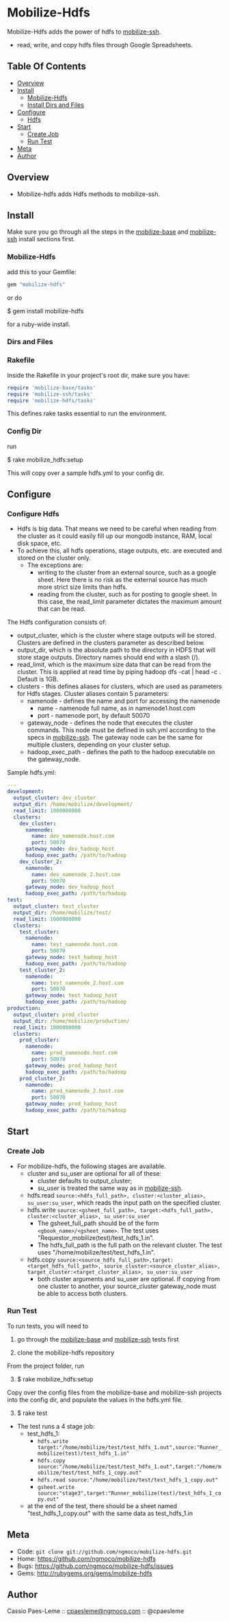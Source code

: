 Mobilize-Hdfs
===============

Mobilize-Hdfs adds the power of hdfs to [mobilize-ssh][mobilize-ssh].
* read, write, and copy hdfs files through Google
Spreadsheets.

Table Of Contents
-----------------
* [Overview](#section_Overview)
* [Install](#section_Install)
  * [Mobilize-Hdfs](#section_Install_Mobilize-Hdfs)
  * [Install Dirs and Files](#section_Install_Dirs_and_Files)
* [Configure](#section_Configure)
  * [Hdfs](#section_Configure_Hdfs)
* [Start](#section_Start)
  * [Create Job](#section_Start_Create_Job)
  * [Run Test](#section_Start_Run_Test)
* [Meta](#section_Meta)
* [Author](#section_Author)

<a name='section_Overview'></a>
Overview
-----------

* Mobilize-hdfs adds Hdfs methods to mobilize-ssh.

<a name='section_Install'></a>
Install
------------

Make sure you go through all the steps in the
[mobilize-base][mobilize-base] and [mobilize-ssh][mobilize-ssh]
install sections first.

<a name='section_Install_Mobilize-Hdfs'></a>
### Mobilize-Hdfs

add this to your Gemfile:

``` ruby
gem "mobilize-hdfs"
```

or do

  $ gem install mobilize-hdfs

for a ruby-wide install.

<a name='section_Install_Dirs_and_Files'></a>
### Dirs and Files

### Rakefile

Inside the Rakefile in your project's root dir, make sure you have:

``` ruby
require 'mobilize-base/tasks'
require 'mobilize-ssh/tasks'
require 'mobilize-hdfs/tasks'
```

This defines rake tasks essential to run the environment.

### Config Dir

run

  $ rake mobilize_hdfs:setup

This will copy over a sample hdfs.yml to your config dir.

<a name='section_Configure'></a>
Configure
------------

<a name='section_Configure_Hdfs'></a>
### Configure Hdfs

* Hdfs is big data. That means we need to be careful when reading from
the cluster as it could easily fill up our mongodb instance, RAM, local disk
space, etc.
* To achieve this, all hdfs operations, stage outputs, etc. are
executed and stored on the cluster only. 
  * The exceptions are:
    * writing to the cluster from an external source, such as a google
sheet. Here there
is no risk as the external source has much more strict size limits than
hdfs.
    * reading from the cluster, such as for posting to google sheet. In
this case, the read_limit parameter dictates the maximum amount that can
be read.

The Hdfs configuration consists of:
* output_cluster, which is the cluster where stage outputs will be
stored. Clusters are defined in the clusters parameter as described
below.
* output_dir, which is the absolute path to the directory in HDFS that will store stage
outputs. Directory names should end with a slash (/).
* read_limit, which is the maximum size data that can be read from the
cluster. This is applied at read time by piping hadoop dfs -cat | head
-c <size limit>. Default is 1GB.
* clusters - this defines aliases for clusters, which are used as
parameters for Hdfs stages. Cluster aliases contain 5 parameters:
  * namenode - defines the name and port for accessing the namenode
    * name - namenode full name, as in namenode1.host.com
    * port - namenode port, by default 50070
  * gateway_node - defines the node that executes the cluster commands.
This node must be defined in ssh.yml according to the specs in
[mobilize-ssh][mobilize-ssh]. The gateway node can be the same for
multiple clusters, depending on your cluster setup.
  * hadoop_exec_path - defines the path to the hadoop executable on the
gateway_node.

Sample hdfs.yml:

``` yml
---
development:
  output_cluster: dev_cluster
  output_dir: /home/mobilize/development/
  read_limit: 1000000000
  clusters:
    dev_cluster:
      namenode:
        name: dev_namenode.host.com
        port: 50070
      gateway_node: dev_hadoop_host
      hadoop_exec_path: /path/to/hadoop
    dev_cluster_2:
      namenode:
        name: dev_namenode_2.host.com
        port: 50070
      gateway_node: dev_hadoop_host
      hadoop_exec_path: /path/to/hadoop
test:
  output_cluster: test_cluster
  output_dir: /home/mobilize/test/
  read_limit: 1000000000
  clusters:
    test_cluster:
      namenode:
        name: test_namenode.host.com
        port: 50070
      gateway_node: test_hadoop_host
      hadoop_exec_path: /path/to/hadoop
    test_cluster_2:
      namenode:
        name: test_namenode_2.host.com
        port: 50070
      gateway_node: test_hadoop_host
      hadoop_exec_path: /path/to/hadoop
production:
  output_cluster: prod_cluster
  output_dir: /home/mobilize/production/
  read_limit: 1000000000
  clusters:
    prod_cluster:
      namenode:
        name: prod_namenode.host.com
        port: 50070
      gateway_node: prod_hadoop_host
      hadoop_exec_path: /path/to/hadoop
    prod_cluster_2:
      namenode:
        name: prod_namenode_2.host.com
        port: 50070
      gateway_node: prod_hadoop_host
      hadoop_exec_path: /path/to/hadoop
```

<a name='section_Start'></a>
Start
-----

<a name='section_Start_Create_Job'></a>
### Create Job

* For mobilize-hdfs, the following stages are available. 
  * cluster and su_user are optional for all of these:
    * cluster defaults to output_cluster;
    * su_user is treated the same way as in [mobilize-ssh][mobilize-ssh].
  * hdfs.read `source:<hdfs_full_path>, cluster:<cluster_alias>, su_user:su_user`, which reads the input path on the specified cluster.
  * hdfs.write `source:<gsheet_full_path>, target:<hdfs_full_path>, cluster:<cluster_alias>, su_user:su_user` 
    * The gsheet_full_path should be of the form `<gbook_name>/<gsheet_name>`. The test uses "Requestor_mobilize(test)/test_hdfs_1.in".
    * The hdfs_full_path is the full path on the relevant cluster. The test uses "/home/mobilize/test/test_hdfs_1.in".
  * hdfs.copy `source:<source_hdfs_full_path>,target:<target_hdfs_full_path>, source_cluster:<source_cluster_alias>, target_cluster:<target_cluster_alias>, su_user:su_user`
    * both cluster arguments and su_user are optional. If copying from
one cluster to another, your source_cluster gateway_node must be able to
access both clusters.

<a name='section_Start_Run_Test'></a>
### Run Test

To run tests, you will need to 

1) go through the [mobilize-base][mobilize-base] and [mobilize-ssh][mobilize-ssh] tests first

2) clone the mobilize-hdfs repository 

From the project folder, run

3) $ rake mobilize_hdfs:setup

Copy over the config files from the mobilize-base and mobilize-ssh
projects into the config dir, and populate the values in the hdfs.yml file.

3) $ rake test

* The test runs a 4 stage job:
  * test_hdfs_1:
    * `hdfs.write target:"/home/mobilize/test/test_hdfs_1.out",source:"Runner_mobilize(test)/test_hdfs_1.in"`
    * `hdfs.copy source:"/home/mobilize/test/test_hdfs_1.out",target:"/home/mobilize/test/test_hdfs_1_copy.out"`
    * `hdfs.read source:"/home/mobilize/test/test_hdfs_1_copy.out"`
    * `gsheet.write source:"stage3",target:"Runner_mobilize(test)/test_hdfs_1_copy.out"`
  * at the end of the test, there should be a sheet named "test_hdfs_1_copy.out" with the same data as test_hdfs_1.in

<a name='section_Meta'></a>
Meta
----

* Code: `git clone git://github.com/ngmoco/mobilize-hdfs.git`
* Home: <https://github.com/ngmoco/mobilize-hdfs>
* Bugs: <https://github.com/ngmoco/mobilize-hdfs/issues>
* Gems: <http://rubygems.org/gems/mobilize-hdfs>

<a name='section_Author'></a>
Author
------

Cassio Paes-Leme :: cpaesleme@ngmoco.com :: @cpaesleme

[mobilize-base]: https://github.com/ngmoco/mobilize-base
[mobilize-ssh]: https://github.com/ngmoco/mobilize-ssh
